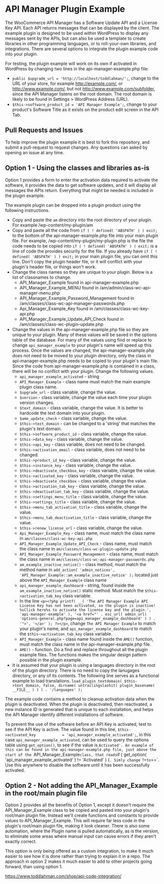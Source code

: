 API Manager Plugin Example
==========================

The WooCommerce API Manager has a Software Update API and a License Key API. Each API returns messages that can be displayed by the client. The example plugin is designed to be used within WordPress to display any messages sent by the APIs, but can also be used a template to create libraries in other programming languages, or to roll-your-own libraries, and integrations. There are several  options to integrate the plugin example code into your plugin.

For testing, the plugin example will work on its own if activated in WordPress by changing two lines in the api-manager-example.php file:

* `public $upgrade_url = 'http://localhost/toddlahman/';`, change to the URL of your store, for example http://example.com/, or http://www.example.com/, but not http://www.example.com/subfolder, since the API Manager listens on the root domain. The root domain is likely to be found in Settings > WordPress Address (URL).
* `$this->software_product_id = 'API Manager Example';`, change to your product's Software Title as it exists on the product edit screen in the API Tab.

Pull Requests and Issues
------------------------

To help improve the plugin example it is best to fork this repository, and submit a pull-request to request changes. Any questions can asked by opening an issue at any time.

Option 1 - Using the classes and libraries as-is
------------------------------------------------

Option 1 provides a form to enter the activation data required to activate the software, it provides the data to get software updates, and it will display all messages the APIs return. Everything that might be needed is included in the plugin example.

The example plugin can be dropped into a plugin product using the following instructions.

* Copy and paste the `am` directory into the root directory of your plugin. For example /wp-content/my-plugin/am
* Copy and paste all the code from `if ( ! defined( 'ABSPATH' ) ) exit;` to the bottom of the api-manager-example.php file into your main plugin file. For example, /wp-content/my-plugin/my-plugin.php is the file the code needs to be copied into `if ( ! defined( 'ABSPATH' ) ) exit;` is a line of code the provides security for the file. If you already have `if ( ! defined( 'ABSPATH' ) ) exit;` in your  main plugin file, you can omit this line. Don't copy the plugin header file, or it will conflict with your plugin's header file, or things won't work.
* Change the class names so they are unique to your plugin. Below is a list of classnames to change.
	* API_Manager_Example found in api-manager-example.php
	* API_Manager_Example_MENU found in /am/admin/class-wc-api-manager-menu.php
	* API_Manager_Example_Password_Management found in /am/classes/class-wc-api-manager-passwords.php
	* Api_Manager_Example_Key found in /am/classes/class-wc-key-api.php
	* API_Manager_Example_Update_API_Check found in /am/classes/class-wc-plugin-update.php
* Change the values in the api-manager-example.php file so they are unique to your plugin. Many of these values will be saved in the options table of the database. For many of the values using find or replace to change `api_manager_example` to your plugin's name will speed up this process. Once the values are changed, the api-manager-example.php does not need to be moved to your plugin directory, only the class in api-manager-example.php needs to be copied to your plugin's main file. Since the code from api-manager-example.php is contained in a class, there will be no conflict with your plugin. Change the following values.
 	* `api_manager_example_activated` - string
 	* `API_Manager_Example` - class name must match the main example plugin class name.
 	*  `$upgrade_url` - class variable, change the value.
 	* `$version`  - class variable, change the value each time your plugin version changes.
 	* `$text_domain` - class variable, change the value. It is better to hardcode the text domain into your plugin.
 	* `$ame_update_check` - class variable, change the value.
 	* `$this->text_domain` - can be changed to a 'string' that matches the plugin's text domain.
 	* `$this->software_product_id` - class variable, change the value.
 	* `$this->data_key` - class variable, change the value.
 	* `$this->api_key` - class variable, does not need to be changed.
 	* `$this->activation_email` - class variable, does not need to be changed.
 	* `$this->product_id_key` - class variable, change the value.
 	* `$this->instance_key` - class variable, change the value.
 	* `$this->deactivate_checkbox_key` - class variable, change the value.
 	* `$this->activated_key` - class variable, change the value.
 	* `$this->deactivate_checkbox` - class variable, change the value.
 	* `$this->activation_tab_key` - class variable, change the value.
 	* `$this->deactivation_tab_key` - class variable, change the value.
 	* `$this->settings_menu_title` - class variable, change the value.
 	* `$this->settings_title` - class variable, change the value.
 	* `$this->menu_tab_activation_title` - class variable, change the value.
 	* `$this->menu_tab_deactivation_title` - class variable, change the value.
 	* `$this->renew_license_url` - class variable, change the value.
 	* `Api_Manager_Example_Key` - class name, must match the class name in `am/classes/class-wc-key-api.php`
 	* `API_Manager_Example_Update_API_Check` - class name, must match the class name in `am/classes/class-wc-plugin-update.php`
 	* `API_Manager_Example_Password_Management` - class name, must match the class name in `am/classes/class-wc-api-manager-passwords.php`
 	* `am_example_inactive_notice()` - class method,  must match the method name in `add_action( 'admin_notices', 'API_Manager_Example::am_example_inactive_notice' );` located just above the `API_Manager_Example` class name
 	* `api_manager_example_dashboard` - string, found inside the `am_example_inactive_notice()` static method. Must match the `$this->activation_tab_key` class variable.
 	* In the line `<p><?php printf( __( 'The API Manager Example API License Key has not been activated, so the plugin is inactive! %sClick here%s to activate the license key and the plugin.', 'api-manager-example' ), '<a href="' . esc_url( admin_url( 'options-general.php?page=api_manager_example_dashboard' ) ) . '">', '</a>' ); ?></p>`, change `The API Manager Example` to match your plugin's name, and `api_manager_example_dashboard` to match the `$this->activation_tab_key` class variable.
 	* `API_Manager_Example` - class name found inside the `AME()` function, must match the class name in the api-manager-example.php file.
 	* `AME()` - function. Do a find and replace throughout all the plugin example files. The functions makes the singular design pattern possible in the plugin example.
* It is assumed that your plugin is using a languages directory in the root of the plugin directory. There is no need to copy the lanugages directory, or any of its contents. The following line serves as a functional example to load translations. `load_plugin_textdomain( $this->text_domain, false, dirname( untrailingslashit( plugin_basename( __FILE__ ) ) ) . '/languages' );`

The example code contains a method to cleanup activation data when the plugin is deactivated. When the plugin is deactivated, then reactivated, a new instance ID is generated that is unique to each installation, and helps the API Manager identify different installations of software.

To prevent the use of the software before an API Key is activated, test to see if the API Key is active. The value found in this line, `$this->activated_key 			= 'api_manager_example_activated';`, in this case `api_manager_example_activated`, can be used to query the options table using `get_option()`, to see if the value is `Activated'. An example of this can be found in the api-manager-example.php file, just above the start of the `API_Manager_Example` class, that reads `if ( get_option( 'api_manager_example_activated' ) != 'Activated' ) {`. Simly change `!=` to `==`. Use this anywhere to disable the software until it has been successfully activated.

Option 2 - Not adding the API_Manager_Example in the root/main plugin file
--------------------------------------------------------------------------

Option 2 provides all the benefits of Option 1, except it doesn't require the API_Manager_Example class to be copied and pasted into your plugin's root/main plugin file. Instead we'll create functions and constants to provide values to API_Manager_Example. This will require far less code in the plugin's root/main plugin file, making it look cleaner. There is also some automation, where the Plugin name is pulled automatically, as is the version, to eliminate some areas where manual input can cause errors if they aren't exactly correct.

This option is only being offered as a custom integration, to make it much easier to see how it is done rather than trying to explain it in a repo. The approach in option 2 makes it much easier to add to other projects going forward, than using option 1.

https://www.toddlahman.com/shop/api-code-integration/
